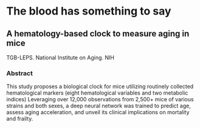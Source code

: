<h1> The blood has something to say </h1>
<h2> A hematology-based clock to measure aging in mice </h2>
TGB-LEPS. National Institute on Aging. NIH
<h3> Abstract </h3>

This study proposes a biological clock for mice utilizing routinely collected hematological markers (eight hematological variables and two metabolic indices)
Leveraging over 12,000 observations from 2,500+ mice of various strains and both sexes, a deep neural network was trained to predict age, assess aging acceleration, and unveil its clinical implications on mortality and frailty.

